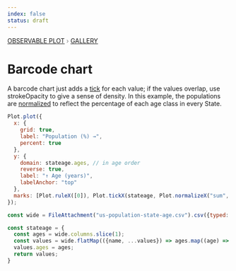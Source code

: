 ```yaml
---
index: false
status: draft
---
```


<div style="color: grey; font: 13px/25.5px var(--sans-serif); text-transform: uppercase;"><h1 style="display: none;">Plot: Barcode chart</h1><a href="/plot">Observable Plot</a> › <a href="/@observablehq/plot-gallery">Gallery</a></div>

# Barcode chart

A barcode chart just adds a [tick](https://observablehq.com/plot/marks/tick) for each value; if the values overlap, use strokeOpacity to give a sense of density. In this example, the populations are [normalized](https://observablehq.com/plot/transforms/normalize) to reflect the percentage of each age class in every State.

```js echo
Plot.plot({
  x: {
    grid: true,
    label: "Population (%) →",
    percent: true
  },
  y: {
    domain: stateage.ages, // in age order
    reverse: true,
    label: "↑ Age (years)",
    labelAnchor: "top"
  },
  marks: [Plot.ruleX([0]), Plot.tickX(stateage, Plot.normalizeX("sum", {z: "state", x: "population", y: "age"}))]
});
```

```js echo
const wide = FileAttachment("us-population-state-age.csv").csv({typed: true});
```

```js echo
const stateage = {
  const ages = wide.columns.slice(1);
  const values = wide.flatMap(({name, ...values}) => ages.map((age) => ({state: name, age, population: values[age]})));
  values.ages = ages;
  return values;
}
```
